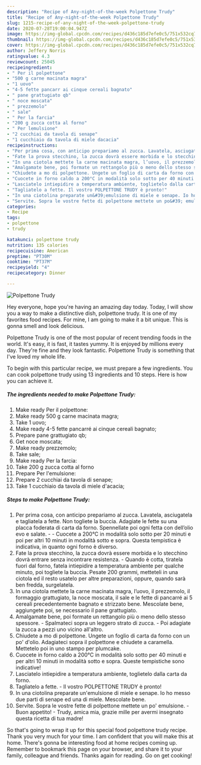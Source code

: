 ```yaml
---
description: "Recipe of Any-night-of-the-week Polpettone Trudy"
title: "Recipe of Any-night-of-the-week Polpettone Trudy"
slug: 1215-recipe-of-any-night-of-the-week-polpettone-trudy
date: 2020-07-28T19:00:04.947Z
image: https://img-global.cpcdn.com/recipes/d436c185d7efe0c5/751x532cq70/polpettone-trudy-recipe-main-photo.jpg
thumbnail: https://img-global.cpcdn.com/recipes/d436c185d7efe0c5/751x532cq70/polpettone-trudy-recipe-main-photo.jpg
cover: https://img-global.cpcdn.com/recipes/d436c185d7efe0c5/751x532cq70/polpettone-trudy-recipe-main-photo.jpg
author: Jeffery Norris
ratingvalue: 4.3
reviewcount: 25045
recipeingredient:
- " Per il polpettone"
- "500 g carne macinata magra"
- "1 uovo"
- "4-5 fette pancarr ai cinque cereali bagnato"
- " pane grattugiato qb"
- " noce moscata"
- " prezzemolo"
- " sale"
- " Per la farcia"
- "200 g zucca cotta al forno"
- " Per lemulsione"
- "2 cucchiai da tavola di senape"
- "1 cucchiaio da tavola di miele dacacia"
recipeinstructions:
- "Per prima cosa, con anticipo prepariamo al zucca. Lavatela, asciugatela e tagliatela a fette. Non togliete la buccia. Adagiate le fette su una placca foderata di carta da forno. Spennellate poi ogni fetta con dell’olio evo e salate.  Cuocete a 200°C in modalità solo sotto per 20 minuti e poi per altri 10 minuti in modalità sotto e sopra. Questa tempistica è indicativa, in quanto ogni forno è diverso."
- "Fate la prova stecchino, la zucca dovrà essere morbida e lo stecchino dovrà entrare senza incontrare resistenza. Quando è cotta, tiratela fuori dal forno, fatela intiepidire a temperatura ambiente per qualche minuto, poi togliete la buccia. Pesate 200 grammi, metteteli in una ciotola ed il resto usatelo per altre preparazioni, oppure, quando sarà ben fredda, surgelatela."
- "In una ciotola mettete la carne macinata magra, l’uovo, il prezzemolo, il formaggio grattugiato, la noce moscata, il sale e le fette di pancarré ai 5 cereali precedentemente bagnato e strizzato bene. Mescolate bene, aggiungete poi, se necessario il pane grattugiato."
- "Amalgamate bene, poi formate un rettangolo più o meno dello stesso spessore. Spalmateci sopra un leggero strato di zucca. Poi adagiate la zucca a pezzi uno vicino all&#39;altro."
- "Chiudete a mo di polpettone. Ungete un foglio di carta da forno con un po&#39; d&#39;olio. Adagiateci sopra il polpettone e chiudete a caramella. Mettetelo poi in uno stampo per plumcake."
- "Cuocete in forno caldo a 200°C in modalità solo sotto per 40 minuti e per altri 10 minuti in modalità sotto e sopra. Queste tempistiche sono indicative!"
- "Lasciatelo intiepidire a temperatura ambiente, toglietelo dalla carta da forno."
- "Tagliatelo a fette. Il vostro POLPETTONE TRUDY è pronto!"
- "In una ciotolina preparate un&#39;emulsione di miele e senape. Io ho messo due parti di senape ed una di miele. Mescolate bene."
- "Servite. Sopra le vostre fette di polpettone mettete un po&#39; emulsione. Buon appetito! Trudy, amica mia, grazie mille per avermi insegnato questa ricetta di tua madre!"
categories:
- Recipe
tags:
- polpettone
- trudy

katakunci: polpettone trudy 
nutrition: 135 calories
recipecuisine: American
preptime: "PT30M"
cooktime: "PT37M"
recipeyield: "4"
recipecategory: Dinner

---
```



![Polpettone Trudy](https://img-global.cpcdn.com/recipes/d436c185d7efe0c5/751x532cq70/polpettone-trudy-recipe-main-photo.jpg)

Hey everyone, hope you're having an amazing day today. Today, I will show you a way to make a distinctive dish, polpettone trudy. It is one of my favorites food recipes. For mine, I am going to make it a bit unique. This is gonna smell and look delicious.

Polpettone Trudy is one of the most popular of recent trending foods in the world. It's easy, it is fast, it tastes yummy. It is enjoyed by millions every day. They're fine and they look fantastic. Polpettone Trudy is something that I've loved my whole life.




To begin with this particular recipe, we must prepare a few ingredients. You can cook polpettone trudy using 13 ingredients and 10 steps. Here is how you can achieve it.

<!--inarticleads1-->

##### The ingredients needed to make Polpettone Trudy:

1. Make ready  Per il polpettone:
1. Make ready 500 g carne macinata magra;
1. Take 1 uovo;
1. Make ready 4-5 fette pancarré ai cinque cereali bagnato;
1. Prepare  pane grattugiato qb;
1. Get  noce moscata;
1. Make ready  prezzemolo;
1. Take  sale;
1. Make ready  Per la farcia:
1. Take 200 g zucca cotta al forno
1. Prepare  Per l&#39;emulsione:
1. Prepare 2 cucchiai da tavola di senape;
1. Take 1 cucchiaio da tavola di miele d&#39;acacia;




<!--inarticleads2-->

##### Steps to make Polpettone Trudy:

1. Per prima cosa, con anticipo prepariamo al zucca. Lavatela, asciugatela e tagliatela a fette. Non togliete la buccia. Adagiate le fette su una placca foderata di carta da forno. Spennellate poi ogni fetta con dell’olio evo e salate. -  - Cuocete a 200°C in modalità solo sotto per 20 minuti e poi per altri 10 minuti in modalità sotto e sopra. Questa tempistica è indicativa, in quanto ogni forno è diverso.
1. Fate la prova stecchino, la zucca dovrà essere morbida e lo stecchino dovrà entrare senza incontrare resistenza. - Quando è cotta, tiratela fuori dal forno, fatela intiepidire a temperatura ambiente per qualche minuto, poi togliete la buccia. Pesate 200 grammi, metteteli in una ciotola ed il resto usatelo per altre preparazioni, oppure, quando sarà ben fredda, surgelatela.
1. In una ciotola mettete la carne macinata magra, l’uovo, il prezzemolo, il formaggio grattugiato, la noce moscata, il sale e le fette di pancarré ai 5 cereali precedentemente bagnato e strizzato bene. Mescolate bene, aggiungete poi, se necessario il pane grattugiato.
1. Amalgamate bene, poi formate un rettangolo più o meno dello stesso spessore. - Spalmateci sopra un leggero strato di zucca. - Poi adagiate la zucca a pezzi uno vicino all&#39;altro.
1. Chiudete a mo di polpettone. Ungete un foglio di carta da forno con un po&#39; d&#39;olio. Adagiateci sopra il polpettone e chiudete a caramella. Mettetelo poi in uno stampo per plumcake.
1. Cuocete in forno caldo a 200°C in modalità solo sotto per 40 minuti e per altri 10 minuti in modalità sotto e sopra. Queste tempistiche sono indicative!
1. Lasciatelo intiepidire a temperatura ambiente, toglietelo dalla carta da forno.
1. Tagliatelo a fette. - Il vostro POLPETTONE TRUDY è pronto!
1. In una ciotolina preparate un&#39;emulsione di miele e senape. Io ho messo due parti di senape ed una di miele. Mescolate bene.
1. Servite. Sopra le vostre fette di polpettone mettete un po&#39; emulsione. - Buon appetito! - Trudy, amica mia, grazie mille per avermi insegnato questa ricetta di tua madre!




So that's going to wrap it up for this special food polpettone trudy recipe. Thank you very much for your time. I am confident that you will make this at home. There's gonna be interesting food at home recipes coming up. Remember to bookmark this page on your browser, and share it to your family, colleague and friends. Thanks again for reading. Go on get cooking!
